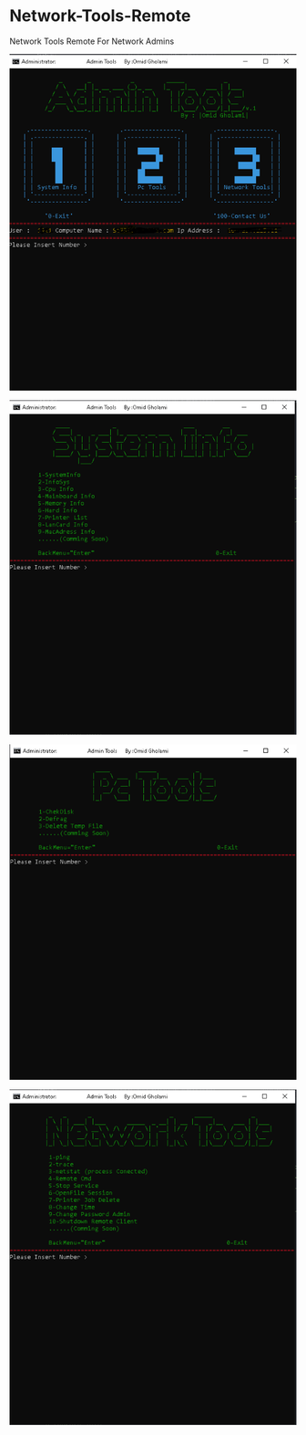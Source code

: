 # Network-Tools-Remote
Network Tools Remote For Network Admins

![GitHub Logo](/1.PNG)

![GitHub Logo](/2.PNG)

![GitHub Logo](/3.PNG)

![GitHub Logo](/4.PNG)
